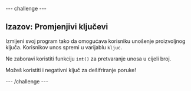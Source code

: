 \--- challenge \---

## Izazov: Promjenjivi ključevi

Izmijeni svoj program tako da omogućava korisniku unošenje proizvoljnog ključa. Korisnikov unos spremi u varijablu `kljuc`.

Ne zaboravi koristiti funkciju `int()` za pretvaranje unosa u cijeli broj.

Možeš koristiti i negativni ključ za dešifriranje poruke!

\--- /challenge \---